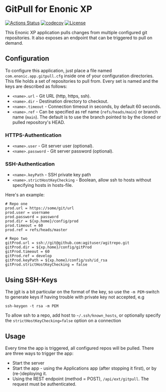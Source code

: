 # GitPull for Enonic XP

[![Actions Status](https://github.com/enonic/app-gitpull/workflows/Gradle%20Build/badge.svg)](https://github.com/enonic/app-gitpull/actions)
[![codecov](https://codecov.io/gh/enonic/app-gitpull/branch/master/graph/badge.svg)](https://codecov.io/gh/enonic/app-gitpull)
[![License](https://img.shields.io/github/license/enonic/app-gitpull.svg)](http://www.apache.org/licenses/LICENSE-2.0.html)

This Enonic XP application pulls changes from multiple configured git repositories. It also exposes an endpoint that can be
triggered to pull on demand.


## Configuration

To configure this application, just place a file named `com.enonic.app.gitpull.cfg` inside one of your configuration directories. This
file holds a set of repositories to pull from. Every set is named and the keys are described as follows:

* `<name>.url`      - Git URL (http, https, ssh).
* `<name>.dir`      - Destination directory to checkout.
* `<name>.timeout`  - Connection timeout in seconds, by default 60 seconds.
* `<name>.ref`      - Can be specified as ref name (`refs/heads/main`) or branch name (`main`). The default is to use the branch pointed to by the cloned or pulled repository's HEAD.

### HTTPS-Authentication 
* `<name>.user`     - Git server user (optional).
* `<name>.password` - Git server password (optional).

### SSH-Authentication
* `<name>.keyPath`  - SSH private key path
* `<name>.strictHostKeyChecking`  - Boolean, allow ssh to hosts without specifying hosts in hosts-file.

Here's an example:

```
# Repo one
prod.url = https://some/git/url
prod.user = username
prod.password = password
prod.dir = ${xp.home}/config/prod
prod.timeout = 60
prod.ref = refs/heads/master

# Repo two
gitProd.url = ssh://git@github.com:agituser/agitrepo.git 
gitProd.dir = ${xp.home}/config/gitProd
gitProd.timeout = 60
gitProd.ref = develop
gitProd.keyPath = ${xp.home}/config/ssh/id_rsa
gitProd.strictHostKeyChecking = false
```

## Using SSH-Keys

The jgit is a bit particular on the format of the key, so use the ```-m PEM```-switch to generate keys if having trouble with private key not accepted, e.g

````
ssh-keygen -t rsa -m PEM
````

To allow ssh to a repo, add host to ```~/.ssh/known_hosts```, or optionally specify the ```strictHostKeyChecking=false``` option on a connection 


## Usage

Every time the app is triggered, all configured repos will be pulled.  There are three ways to trigger the app:
* Start the server
* Start the app - using the Applications app (after stopping it first), or by (re-)deploying it.
* Using the REST endpoint (method = POST), `/api/ext/gitpull`.  The request must be authenticated.
